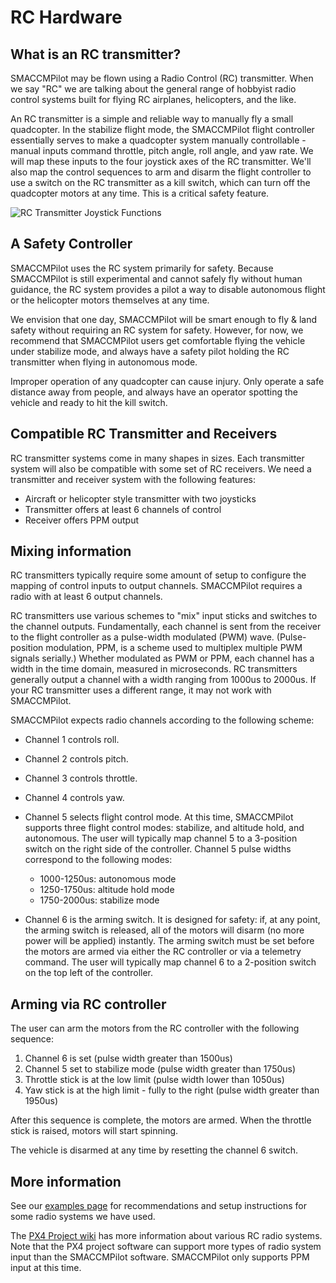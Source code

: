 # RC Hardware

## What is an RC transmitter?

SMACCMPilot may be flown using a Radio Control (RC) transmitter.  When we say
"RC" we are talking about the general range of hobbyist radio control systems
built for flying RC airplanes, helicopters, and the like.

An RC transmitter is a simple and reliable way to manually fly a small
quadcopter.  In the stabilize flight mode, the SMACCMPilot flight controller
essentially serves to make a quadcopter system manually controllable - manual
inputs command throttle, pitch angle, roll angle, and yaw rate. We will map
these inputs to the four joystick axes of the RC transmitter. We'll also map the
control sequences to arm and disarm the flight controller to use a switch on the
RC transmitter as a kill switch, which can turn off the quadcopter motors at any
time. This is a critical safety feature.

![*RC Transmitter Joystick Functions*](../images/radio.png)

## A Safety Controller

SMACCMPilot uses the RC system primarily for safety. Because SMACCMPilot is
still experimental and cannot safely fly without human guidance, the RC system
provides a pilot a way to disable autonomous flight or the helicopter motors
themselves at any time.

We envision that one day, SMACCMPilot will be smart enough to fly & land safety
without requiring an RC system for safety. However, for now, we recommend that
SMACCMPilot users get comfortable flying the vehicle under stabilize mode, and
always have a safety pilot holding the RC transmitter when flying in autonomous
mode.

Improper operation of any quadcopter can cause injury. Only operate a safe
distance away from people, and always have an operator spotting the vehicle and
ready to hit the kill switch.

## Compatible RC Transmitter and Receivers

RC transmitter systems come in many shapes in sizes. Each transmitter system
will also be compatible with some set of RC receivers. We need a transmitter and
receiver system with the following features:

* Aircraft or helicopter style transmitter with two joysticks
* Transmitter offers at least 6 channels of control
* Receiver offers PPM output

## Mixing information

RC transmitters typically require some amount of setup to configure the mapping
of control inputs to output channels. SMACCMPilot requires a radio with at least
6 output channels.

RC transmitters use various schemes to "mix" input sticks and switches to the
channel outputs. Fundamentally, each channel is sent from the receiver to the
flight controller as a pulse-width modulated (PWM) wave. (Pulse-position
modulation, PPM, is a scheme used to multiplex multiple PWM signals serially.)
Whether modulated as PWM or PPM, each channel has a width in the time domain,
measured in microseconds. RC transmitters generally output a channel with a
width ranging from 1000us to 2000us. If your RC transmitter uses a different
range, it may not work with SMACCMPilot.

SMACCMPilot expects radio channels according to the following scheme:

* Channel 1 controls roll.
* Channel 2 controls pitch.
* Channel 3 controls throttle.
* Channel 4 controls yaw.

* Channel 5 selects flight control mode. At this time, SMACCMPilot supports
  three flight control modes: stabilize, and altitude hold, and autonomous.
  The user will typically map channel 5 to a 3-position switch on the right side
  of the controller.
  Channel 5 pulse widths correspond to the following modes:
    * 1000-1250us: autonomous mode
    * 1250-1750us: altitude hold mode
    * 1750-2000us: stabilize mode

* Channel 6 is the arming switch. It is designed for safety: if, at any point, the
  arming switch is released, all of the motors will disarm (no more power will
  be applied) instantly. The arming switch must be set before the motors are
  armed via either the RC controller or via a telemetry command.
  The user will typically map channel 6 to a 2-position switch on the top left
  of the controller.

## Arming via RC controller

The user can arm the motors from the RC controller with the following
sequence:

  1. Channel 6 is set (pulse width greater than 1500us)
  2. Channel 5 set to stabilize mode (pulse width greater than 1750us)
  2. Throttle stick is at the low limit (pulse width lower than 1050us)
  3. Yaw stick is at the high limit - fully to the right (pulse width greater than 1950us)

After this sequence is complete, the motors are armed.  When the throttle stick
is raised, motors will start spinning.

The vehicle is disarmed at any time by resetting the channel 6 switch.

## More information

See our [examples page][] for recommendations and setup instructions for some
radio systems we have used.

[examples page]: rc-controller-examples.html

The [PX4 Project wiki][px4-rc] has more information about various RC radio
systems. Note that the PX4 project software can support more types of radio
system input than the SMACCMPilot software. SMACCMPilot only supports PPM input
at this time.

[px4-rc]: http://pixhawk.ethz.ch/px4/radio-control/start
